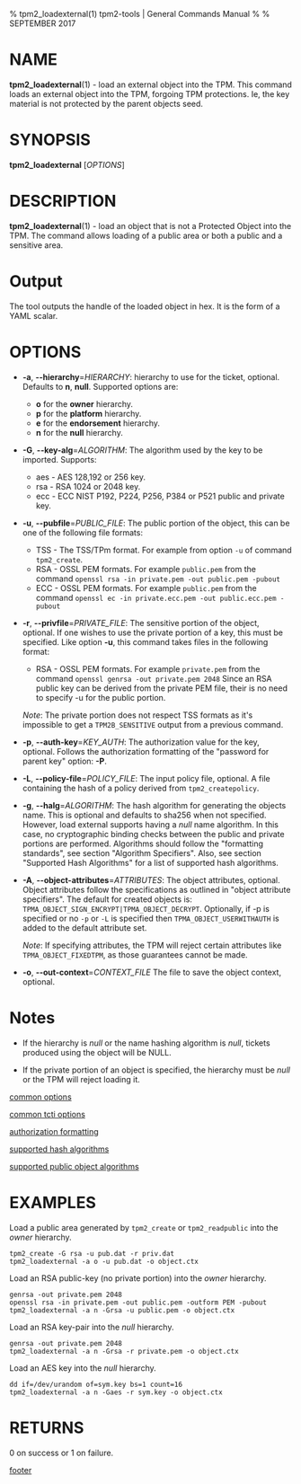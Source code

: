 % tpm2_loadexternal(1) tpm2-tools | General Commands Manual
%
% SEPTEMBER 2017

# NAME

**tpm2_loadexternal**(1) - load an external object into the TPM. This command
loads an external object into the TPM, forgoing TPM protections. Ie, the key
material is not protected by the parent objects seed.

# SYNOPSIS

**tpm2_loadexternal** [*OPTIONS*]

# DESCRIPTION

**tpm2_loadexternal**(1) - load an object that is not a Protected Object into the
TPM. The command allows loading of a public area or both a public and a
sensitive area.

# Output
The tool outputs the handle of the loaded object in hex. It is the form of a YAML
scalar.

# OPTIONS

  * **-a**, **--hierarchy**=_HIERARCHY_:
    hierarchy to use for the ticket, optional. Defaults to **n**, **null**.
    Supported options are:
      * **o** for the **owner** hierarchy.
      * **p** for the **platform** hierarchy.
      * **e** for the **endorsement** hierarchy.
      * **n** for the **null** hierarchy.

  * **-G**, **--key-alg**=_ALGORITHM_:
    The algorithm used by the key to be imported. Supports:
    * aes - AES 128,192 or 256 key.
    * rsa - RSA 1024 or 2048 key.
    * ecc - ECC NIST P192, P224, P256, P384 or P521 public and private key.

  * **-u**, **--pubfile**=_PUBLIC\_FILE_:
    The public portion of the object, this can be one of the following file formats:
      * TSS - The TSS/TPm format. For example from option `-u` of command `tpm2_create`.
      * RSA - OSSL PEM formats. For example `public.pem` from the command
        `openssl rsa -in private.pem -out public.pem -pubout`
      * ECC - OSSL PEM formats. For example `public.pem` from the command
        `openssl ec -in private.ecc.pem -out public.ecc.pem -pubout`

  * **-r**, **--privfile**=_PRIVATE\_FILE_:
    The sensitive portion of the object, optional. If one wishes to use the private portion
    of a key, this must be specified. Like option **-u**, this command takes files in the
    following format:
      * RSA - OSSL PEM formats. For example `private.pem` from the command
        `openssl genrsa -out private.pem 2048`
        Since an RSA public key can be derived from the private PEM file, their is no
        need to specify -u for the public portion.

    *Note*: The private portion does not respect TSS formats as it's impossible to get a
            `TPM2B_SENSITIVE` output from a previous command.

  * **-p**, **--auth-key**=_KEY\_AUTH_:
    The authorization value for the key, optional.
    Follows the authorization formatting of the
    "password for parent key" option: **-P**.

  * **-L**, **--policy-file**=_POLICY\_FILE_:
    The input policy file, optional. A file containing the hash of a policy derived from
    `tpm2_createpolicy`.

  * **-g**, **--halg**=_ALGORITHM_:
    The hash algorithm for generating the objects name. This is optional
    and defaults to sha256 when not specified. However, load external supports
    having a *null* name algorithm. In this case, no cryptographic binding checks
    between the public and private portions are performed.
    Algorithms should follow the
    "formatting standards", see section "Algorithm Specifiers".
    Also, see section "Supported Hash Algorithms" for a list of supported
    hash algorithms.

  * **-A**, **--object-attributes**=_ATTRIBUTES_:
    The object attributes, optional. Object attributes follow the specifications
    as outlined in "object attribute specifiers". The default for created objects is:
    `TPMA_OBJECT_SIGN_ENCRYPT|TPMA_OBJECT_DECRYPT`. Optionally, if -p is specified or no
    `-p` or `-L` is specified then `TPMA_OBJECT_USERWITHAUTH` is added to the default
    attribute set.

    *Note*: If specifying attributes, the TPM will reject certain attributes like
    `TPMA_OBJECT_FIXEDTPM`, as those guarantees cannot be made.

  * **-o**, **--out-context**=_CONTEXT\_FILE_
    The file to save the object context, optional.

# Notes

* If the hierarchy is *null* or the name hashing algorithm is *null*, tickets produced using the object
  will be NULL.

* If the private portion of an object is specified, the hierarchy must be *null* or the TPM will reject
  loading it.

[common options](common/options.md)

[common tcti options](common/tcti.md)

[authorization formatting](common/password.md)

[supported hash algorithms](common/hash.md)

[supported public object algorithms](common/object-alg.md)

# EXAMPLES

Load a public area generated by `tpm2_create` or `tpm2_readpublic` into the
*owner* hierarchy.

```
tpm2_create -G rsa -u pub.dat -r priv.dat
tpm2_loadexternal -a o -u pub.dat -o object.ctx
```

Load an RSA public-key (no private portion) into the *owner* hierarchy.
```
genrsa -out private.pem 2048
openssl rsa -in private.pem -out public.pem -outform PEM -pubout
tpm2_loadexternal -a n -Grsa -u public.pem -o object.ctx
```

Load an RSA key-pair into the *null* hierarchy.
```
genrsa -out private.pem 2048
tpm2_loadexternal -a n -Grsa -r private.pem -o object.ctx
```

Load an AES key into the *null* hierarchy.
```
dd if=/dev/urandom of=sym.key bs=1 count=16
tpm2_loadexternal -a n -Gaes -r sym.key -o object.ctx
```

# RETURNS

0 on success or 1 on failure.

[footer](common/footer.md)
